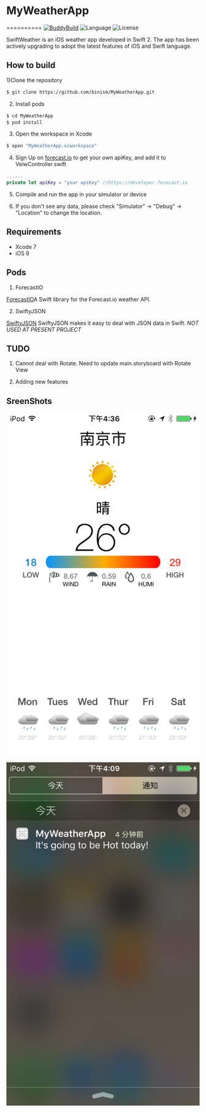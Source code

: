 # MyWeatherApp #
==========
[![BuddyBuild](https://dashboard.buddybuild.com/api/statusImage?appID=562a9aac2492560100211378&branch=master&build=latest)](https://dashboard.buddybuild.com/apps/562a9aac2492560100211378/build/latest)
![Language](https://img.shields.io/badge/language-Swift%202-orange.svg)
![License](https://img.shields.io/github/license/JakeLin/SwiftWeather.svg?style=flat)

SwiftWeather is an iOS weather app developed in Swift 2. The app has been actively upgrading to adopt the latest features of iOS and Swift language.


## How to build ##
 
1)Clone the repository

```bash
$ git clone https://github.com/binism/MyWeatherApp.git
```

2) Install pods

```bash
$ cd MyWeatherApp
$ pod install
```

3) Open the workspace in Xcode

```bash
$ open "MyWeatherApp.xcworkspace"
```

4) Sign Up on [forecast.io](https://developer.forecast.io/) to get your own apiKey, and add it to VeiwController.swift
```swift
......
private let apiKey = "your apiKey" //https://developer.forecast.io
```
5) Compile and run the app in your simulator or device

6) If you don't see any data, please check "Simulator" -> "Debug" -> "Location" to change the location.

## Requirements ##

* Xcode 7
* iOS 9

## Pods ##
1) ForecastIO

[ForecastIO](https://github.com/sxg/ForecastIO)A Swift library for the Forecast.io weather API.

2) SwiftyJSON

[SwiftyJSON](https://github.com/SwiftyJSON/SwiftyJSON) SwiftyJSON makes it easy to deal with JSON data in Swift. *NOT USED AT PRESENT PROJECT*

## TUDO ##

1) Cannot deal with Rotate. Need to update main.storyboard with Rotate View

2) Adding new features

## SreenShots ##

![截图1](https://github.com/binism/MyWeatherApp/blob/master/SreenShot/Screen%20Shot%202016-06-05%20at%204.37.03%20PM.png)

![截图2](https://github.com/binism/MyWeatherApp/blob/master/SreenShot/Screen%20Shot%202016-06-05%20at%204.09.16%20PM.png)
